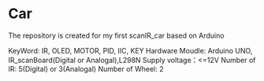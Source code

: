 # Car
The repository is created for my first scanIR_car based on Arduino

KeyWord: IR, OLED, MOTOR, PID, IIC, KEY
Hardware Moudle: Arduino UNO, IR_scanBoard(Digital or Analogal),L298N
Supply voltage：<=12V
Number of IR: 5(Digital) or 3(Analogal)
Number of Wheel: 2
